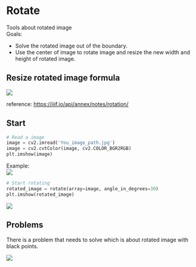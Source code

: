 # Rotate
Tools about rotated image </br>
Goals:
- Solve the rotated image out of the boundary.
- Use the center of image to rotate image and resize the new width and height of rotated image.

## Resize rotated image formula
![](https://i.imgur.com/gqdYuNh.png)

reference:
https://iiif.io/api/annex/notes/rotation/

## Start
```python
# Read a image
image = cv2.imread('You_image_path.jpg')
image = cv2.cvtColor(image, cv2.COLOR_BGR2RGB)
plt.imshow(image)
```
Example:</br>
![](https://i.imgur.com/YfDENqB.png)

```python
# Start rotating
rotated_image = rotate(array=image, angle_in_degrees=30)
plt.imshow(rotated_image)
```
![](https://i.imgur.com/618rY0C.png)

## Problems
There is a problem that needs to solve which is about rotated image with black points.

![](https://i.imgur.com/LpQZjk8.png)


